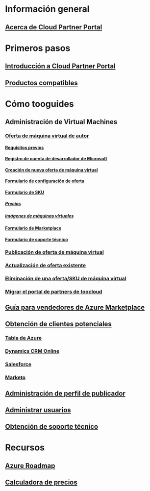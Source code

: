 # Información general
## [Acerca de Cloud Partner Portal](./cloud-partner-portal-what-is-the-cloud-partner-portal.md)

# Primeros pasos
## [Introducción a Cloud Partner Portal](./cloud-partner-portal-getting-started-with-the-cloud-partner-portal.md)
## [Productos compatibles](./Cloud-partner-portal-products-that-can-get-published-via-portal.md)

# Cómo tooguides
## Administración de Virtual Machines
### [Oferta de máquina virtual de autor](./cloud-partner-portal-publish-virtual-machine.md)
#### [Requisitos previos](./cloud-partner-portal-publish-virtual-machine.md#what-are-pre-requisites-for-publishing-a-vm)
#### [Registro de cuenta de desarrollador de Microsoft](./cloud-partner-portal-dev-center-accounts-registration.md)
#### [Creación de nueva oferta de máquina virtual](./cloud-partner-portal-publish-virtual-machine.md#how-to-create-a-new-vm-offer)
#### [Formulario de configuración de oferta](./cloud-partner-portal-publish-virtual-machine.md#how-to-fill-out-the-offer-settings-form)
#### [Formulario de SKU](./cloud-partner-portal-publish-virtual-machine.md#how-to-create-skus)
##### [Precios](./cloud-partner-portal-publish-virtual-machine.md#pricing)
##### [Imágenes de máquinas virtuales](cloud-partner-portal-publish-virtual-machine.md#vm-images)
#### [Formulario de Marketplace](./cloud-partner-portal-publish-virtual-machine.md#marketplace-form)
#### [Formulario de soporte técnico](cloud-partner-portal-publish-virtual-machine.md#support-form)
### [Publicación de oferta de máquina virtual](./Cloud-partner-portal-make-offer-live-on-Azure-Marketplace.md)

### [Actualización de oferta existente](./cloud-partner-portal-update-existing-offer.md)
### [Eliminación de una oferta/SKU de máquina virtual](./cloud-partner-portal-delete-an-offer.md)
### [Migrar el portal de partners de toocloud](./cloud-partner-portal-how-to-migrate-to-the-new-cloud-partner-portal.md)
## [Guía para vendedores de Azure Marketplace](./cloud-partner-portal-seller-guide.md)

## [Obtención de clientes potenciales](./cloud-partner-portal-get-customer-leads.md)
### [Tabla de Azure](./cloud-partner-portal-lead-management-instructions-azure-table.md)
### [Dynamics CRM Online](./cloud-partner-portal-lead-management-instructions-dynamics.md)
### [Salesforce](./cloud-partner-portal-lead-management-instructions-salesforce.md)
### [Marketo](./cloud-partner-portal-lead-management-instructions-marketo.md)

## [Administración de perfil de publicador](./cloud-partner-portal-manage-publisher-profile.md)
## [Administrar usuarios](./cloud-partner-portal-manage-users.md)
## [Obtención de soporte técnico](./cloud-partner-portal-support-for-cloud-partner-portal.md)
# Recursos
## [Azure Roadmap](https://azure.microsoft.com/roadmap/)
## [Calculadora de precios](https://azure.microsoft.com/pricing/calculator/)

